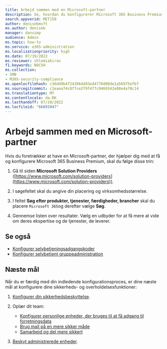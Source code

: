```yaml
---
title: Arbejd sammen med en Microsoft-partner
description: Se, hvordan du konfigurerer Microsoft 365 Business Premium og arbejder sammen med en Microsoft-partner
search.appverid: MET150
author: denisebmsft
ms.author: deniseb
manager: dansimp
audience: Admin
ms.topic: how-to
ms.service: o365-administration
ms.localizationpriority: high
ms.date: 07/19/2022
ms.reviewer: shlomiakirav
f1.keywords: NOCSH
ms.collection:
- SMB
- M365-security-compliance
ms.openlocfilehash: c36dd9b4f243964d93e44770d00de1a56975efb7
ms.sourcegitcommit: c1eaea74c8ffce2f9f477c9469342e88e4a70c14
ms.translationtype: MT
ms.contentlocale: da-DK
ms.lasthandoff: 07/20/2022
ms.locfileid: "66893947"
---
```

# <a name="work-with-a-microsoft-partner"></a>Arbejd sammen med en Microsoft-partner

Hvis du foretrækker at have en Microsoft-partner, der hjælper dig med at få og konfigurere Microsoft 365 Business Premium, skal du følge disse trin:

1. Gå til siden **Microsoft Solution Providers** ([https://www.microsoft.com/solution-providers](https://www.microsoft.com/solution-providers)).

2. I søgefeltet skal du angive din placering og virksomhedsstørrelse. 

3. I feltet **Søg efter produkter, tjenester, færdigheder, brancher** skal du placere `Microsoft 365`og derefter vælge **Søg**.

4. Gennemse listen over resultater. Vælg en udbyder for at få mere at vide om deres ekspertise og de tjenester, de leverer.

## <a name="see-also"></a>Se også

- [Konfigurer selvbetjeningsadgangskoder](../admin/add-users/let-users-reset-passwords.md)
- [Konfigurer selvbetjent gruppeadministration](/azure/active-directory/enterprise-users/groups-self-service-management)

## <a name="next-objectives"></a>Næste mål

Når du er færdig med din indledende konfigurationsproces, er dine næste mål at konfigurere dine sikkerheds- og overholdelsesfunktioner:

1. [Konfigurer din sikkerhedsbeskyttelse](m365bp-security-overview.md).

2. Oplær dit team:

   - [Konfigurer personlige enheder, der bruges til at få adgang til forretningsdata](m365bp-devices-overview.md)
   - [Brug mail på en mere sikker måde](m365bp-protect-email-overview.md)
   - [Samarbejd og del mere sikkert](m365bp-collaborate-share-securely.md)

3. [Beskyt administrerede enheder](m365bp-protect-devices.md).